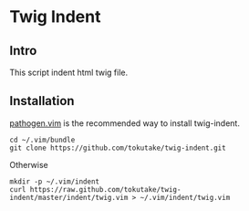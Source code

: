 Twig Indent
=============

Intro
-----

This script indent html twig file.

Installation
------------

[pathogen.vim](https://github.com/tpope/vim-pathogen) is the recommended way to install twig-indent.

    cd ~/.vim/bundle
    git clone https://github.com/tokutake/twig-indent.git

Otherwise

    mkdir -p ~/.vim/indent
    curl https://raw.github.com/tokutake/twig-indent/master/indent/twig.vim > ~/.vim/indent/twig.vim
